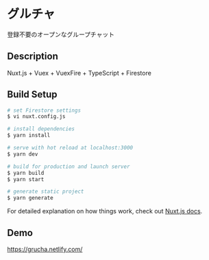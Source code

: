 # グルチャ

登録不要のオープンなグループチャット

## Description

Nuxt.js + Vuex + VuexFire + TypeScript + Firestore

## Build Setup

```bash
# set Firestore settings
$ vi nuxt.config.js

# install dependencies
$ yarn install

# serve with hot reload at localhost:3000
$ yarn dev

# build for production and launch server
$ yarn build
$ yarn start

# generate static project
$ yarn generate
```

For detailed explanation on how things work, check out [Nuxt.js docs](https://nuxtjs.org).

## Demo

https://grucha.netlify.com/
